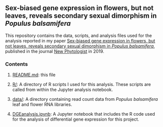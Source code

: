 ## Sex-biased gene expression in flowers, but not leaves, reveals secondary sexual dimorphism in *Populus balsamifera*

This repository contains the data, scripts, and analysis files used for the
analysis reported in my paper [Sex-biased gene expression in flowers, but not leaves,
reveals secondary sexual dimorphism in *Populus balsamifera*](https://doi.org/10.1111/nph.15421),
published in the journal [New Phytologist](https://nph.onlinelibrary.wiley.com/journal/14698137)
in 2019.

### Contents

1. [README.md](https://github.com/BrianSanderson/gene-expression/blob/master/README.md): this file

2. [R/](https://github.com/BrianSanderson/gene-expression/blob/master/R/): A directory of R scripts I used for this analysis. These scripts are called from within the Jupyter analysis notebook.

3. [data/](https://github.com/BrianSanderson/gene-expression/blob/master/data/): A directory containing read count data from *Populus balsamifera* leaf and flower RNA libraries.

4. [DGEanalysis.ipynb](https://github.com/BrianSanderson/gene-expression/blob/master/DGEanalysis.ipynb): A Jupyter notebook that includes the R code used for the analysis of differential gene expression for this project.
